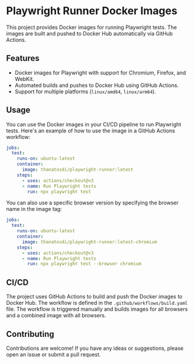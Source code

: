 
# Playwright Runner Docker Images

This project provides Docker images for running Playwright tests. The images are built and pushed to Docker Hub automatically via GitHub Actions.

## Features

-   Docker images for Playwright with support for Chromium, Firefox, and WebKit.
-   Automated builds and pushes to Docker Hub using GitHub Actions.
-   Support for multiple platforms (`linux/amd64`, `linux/arm64`).

## Usage

You can use the Docker images in your CI/CD pipeline to run Playwright tests. Here's an example of how to use the image in a GitHub Actions workflow:

```yaml
jobs:
  test:
    runs-on: ubuntu-latest
    container:
      image: thanatosdi/playwright-runner:latest
    steps:
      - uses: actions/checkout@v3
      - name: Run Playwright tests
        run: npx playwright test
```

You can also use a specific browser version by specifying the browser name in the image tag:

```yaml
jobs:
  test:
    runs-on: ubuntu-latest
    container:
      image: thanatosdi/playwright-runner:latest-chromium
    steps:
      - uses: actions/checkout@v3
      - name: Run Playwright tests
        run: npx playwright test --browser chromium
```

## CI/CD

The project uses GitHub Actions to build and push the Docker images to Docker Hub. The workflow is defined in the `.github/workflows/build.yaml` file. The workflow is triggered manually and builds images for all browsers and a combined image with all browsers.

## Contributing

Contributions are welcome! If you have any ideas or suggestions, please open an issue or submit a pull request.
